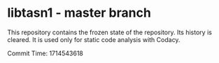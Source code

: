 # libtasn1 - master branch

This repository contains the frozen state of the repository.
Its history is cleared. It is used only for static code
analysis with Codacy.

Commit Time: 1714543618